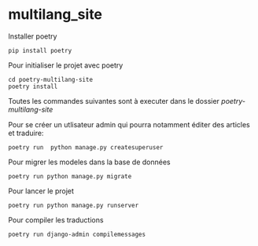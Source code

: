 # multilang_site

Installer poetry
```
pip install poetry
```

Pour initialiser le projet avec poetry
```
cd poetry-multilang-site
poetry install
```
Toutes les commandes suivantes sont à executer dans le dossier *poetry-multilang-site*

Pour se créer un utlisateur admin qui pourra notamment éditer des articles et traduire:
```
poetry run  python manage.py createsuperuser
```
Pour migrer les modeles dans la base de données
```
poetry run python manage.py migrate
```

Pour lancer le projet 
```
poetry run python manage.py runserver
```

Pour compiler les traductions
```
poetry run django-admin compilemessages
````